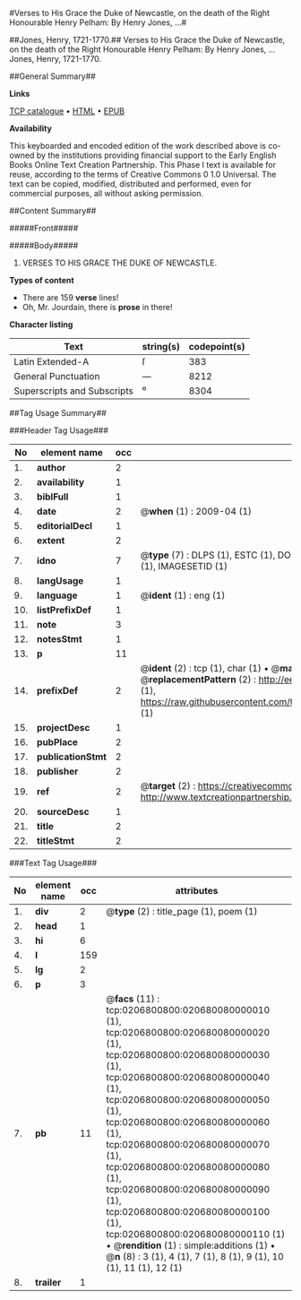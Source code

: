 #Verses to His Grace the Duke of Newcastle, on the death of the Right Honourable Henry Pelham: By Henry Jones, ...#

##Jones, Henry, 1721-1770.##
Verses to His Grace the Duke of Newcastle, on the death of the Right Honourable Henry Pelham: By Henry Jones, ...
Jones, Henry, 1721-1770.

##General Summary##

**Links**

[TCP catalogue](http://www.ota.ox.ac.uk/tcp/)  • 
[HTML](http://tei.it.ox.ac.uk/tcp/Texts-HTML/free/004/004903324.html)  • 
[EPUB](http://tei.it.ox.ac.uk/tcp/Texts-EPUB/free/004/004903324.epub)

**Availability**

This keyboarded and encoded edition of the
	       work described above is co-owned by the institutions
	       providing financial support to the Early English Books
	       Online Text Creation Partnership. This Phase I text is
	       available for reuse, according to the terms of Creative
	       Commons 0 1.0 Universal. The text can be copied,
	       modified, distributed and performed, even for
	       commercial purposes, all without asking permission.


##Content Summary##

#####Front#####

#####Body#####

1. VERSES TO HIS GRACE THE DUKE OF NEWCASTLE.

**Types of content**

  * There are 159 **verse** lines!
  * Oh, Mr. Jourdain, there is **prose** in there!

**Character listing**


|Text|string(s)|codepoint(s)|
|---|---|---|
|Latin Extended-A|ſ|383|
|General Punctuation|—|8212|
|Superscripts             and Subscripts|⁰|8304|

##Tag Usage Summary##

###Header Tag Usage###

|No|element name|occ|attributes|
|---|---|---|---|
|1.|__author__|2||
|2.|__availability__|1||
|3.|__biblFull__|1||
|4.|__date__|2| @__when__ (1) : 2009-04 (1)|
|5.|__editorialDecl__|1||
|6.|__extent__|2||
|7.|__idno__|7| @__type__ (7) : DLPS (1), ESTC (1), DOCNO (1), TCP (1), GALEDOCNO (1), CONTENTSET (1), IMAGESETID (1)|
|8.|__langUsage__|1||
|9.|__language__|1| @__ident__ (1) : eng (1)|
|10.|__listPrefixDef__|1||
|11.|__note__|3||
|12.|__notesStmt__|1||
|13.|__p__|11||
|14.|__prefixDef__|2| @__ident__ (2) : tcp (1), char (1)  •  @__matchPattern__ (2) : ([0-9\-]+):([0-9IVX]+) (1), (.+) (1)  •  @__replacementPattern__ (2) : http://eebo.chadwyck.com/downloadtiff?vid=$1&page=$2 (1), https://raw.githubusercontent.com/textcreationpartnership/Texts/master/tcpchars.xml#$1 (1)|
|15.|__projectDesc__|1||
|16.|__pubPlace__|2||
|17.|__publicationStmt__|2||
|18.|__publisher__|2||
|19.|__ref__|2| @__target__ (2) : https://creativecommons.org/publicdomain/zero/1.0/ (1), http://www.textcreationpartnership.org/docs/. (1)|
|20.|__sourceDesc__|1||
|21.|__title__|2||
|22.|__titleStmt__|2||


###Text Tag Usage###

|No|element name|occ|attributes|
|---|---|---|---|
|1.|__div__|2| @__type__ (2) : title_page (1), poem (1)|
|2.|__head__|1||
|3.|__hi__|6||
|4.|__l__|159||
|5.|__lg__|2||
|6.|__p__|3||
|7.|__pb__|11| @__facs__ (11) : tcp:0206800800:020680080000010 (1), tcp:0206800800:020680080000020 (1), tcp:0206800800:020680080000030 (1), tcp:0206800800:020680080000040 (1), tcp:0206800800:020680080000050 (1), tcp:0206800800:020680080000060 (1), tcp:0206800800:020680080000070 (1), tcp:0206800800:020680080000080 (1), tcp:0206800800:020680080000090 (1), tcp:0206800800:020680080000100 (1), tcp:0206800800:020680080000110 (1)  •  @__rendition__ (1) : simple:additions (1)  •  @__n__ (8) : 3 (1), 4 (1), 7 (1), 8 (1), 9 (1), 10 (1), 11 (1), 12 (1)|
|8.|__trailer__|1||
